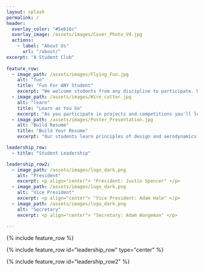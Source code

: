 ```yaml
---
layout: splash
permalink: /
header:
  overlay_color: "#5e616c"
  overlay_image: /assets/images/Cover_Photo_V4.jpg
  actions:
    - label: "About Us"
      url: "/about/"
excerpt: "A Student Club"  
  
feature_row:
  - image_path: /assets/images/Flying_Fun.jpg
    alt: "fun"
    title: "Fun For ANY Student"
    excerpt: "We welcome students from any discipline to participate. No experience is required to get started in the Aeronautics Club."
  - image_path: /assets/images/Wire_cutter.jpg
    alt: "learn"
    title: "Learn as You Go"
    excerpt: "As you participate in projects and competitions you'll learn the skills you need to design, build, and fly your own aircraft."
  - image_path: /assets/images/Poster_Presentation.jpg
    alt: "Build Resume"
    title: "Build Your Resume"
    excerpt: "Our students learn principles of design and aerodynamics to compete in the public arena and prepare to become leaders in the aersopace industry."

leadership_row:
  - title: "Student Leadership"

leadership_row2:
  - image_path: /assets/images/logo_dark.png
    alt: "President"
    excerpt: <p align="center"> "President: Justin Spencer" </p>
  - image_path: /assets/images/logo_dark.png
    alt: "Vice President"
    excerpt: <p align="center"> "Vice President: Adam Hale" </p>
  - image_path: /assets/images/logo_dark.png
    alt: "Secretary"
    excerpt: <p align="center"> "Secretary: Adam Wangeman" </p>
    
---
```


{% include feature_row %}

{% include feature_row id="leadership_row" type="center" %}

{% include feature_row id="leadership_row2" %}
